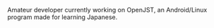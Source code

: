 Amateur developer currently working on OpenJST, an Android/Linux program made for learning Japanese.


<!---
EvoPot/EvoPot is a ✨ special ✨ repository because its `README.md` (this file) appears on your GitHub profile.
You can click the Preview link to take a look at your changes.
--->
